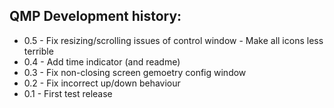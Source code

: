 ## QMP Development history:

* 0.5 - Fix resizing/scrolling issues of control window
      - Make all icons less terrible
* 0.4 - Add time indicator (and readme)
* 0.3 - Fix non-closing screen gemoetry config window
* 0.2 - Fix incorrect up/down behaviour
* 0.1 - First test release
